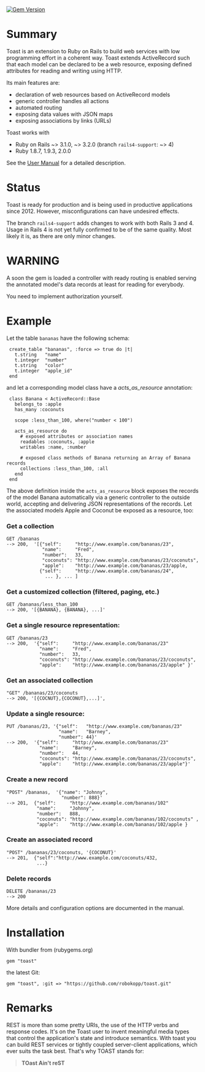 [![Gem Version](https://badge.fury.io/rb/toast.png)](http://badge.fury.io/rb/toast)

Summary
=======

Toast is an extension to Ruby on Rails to build web services with low
programming effort in a coherent way.  Toast extends ActiveRecord such
that each model can be declared to be a web resource, exposing defined
attributes for reading and writing using HTTP.

Its main features are:

  * declaration of web resources based on ActiveRecord models
  * generic controller handles all actions
  * automated routing
  * exposing data values with JSON maps
  * exposing associations by links (URLs)

Toast works with

  * Ruby on Rails ~> 3.1.0, ~> 3.2.0 (branch `rails4-support`: ~> 4)
  * Ruby 1.8.7, 1.9.3, 2.0.0

See the [User Manual](https://github.com/robokopp/toast/wiki/User-Manual) for a detailed description.

Status
=====

Toast is ready for production and is being used in productive
applications since 2012. However, misconfigurations can have undesired
effects.

The branch `rails4-support` adds changes to work with both Rails 3 and
4.  Usage in Rails 4 is not yet fully confirmed to be of the same
quality. Most likely it is, as there are only minor changes.

WARNING
=======

A soon the gem is loaded a controller with ready routing is enabled
serving the annotated model's data records at least for reading for
everybody.

You need to implement authorization yourself.

Example
=======

Let the table `bananas` have the following schema:

     create_table "bananas", :force => true do |t|
       t.string   "name"
       t.integer  "number"
       t.string   "color"
       t.integer  "apple_id"
     end

and let a corresponding model class have a *acts_as_resource* annotation:

     class Banana < ActiveRecord::Base
       belongs_to :apple
       has_many :coconuts

       scope :less_than_100, where("number < 100")

       acts_as_resource do
         # exposed attributes or association names
         readables :coconuts, :apple
         writables :name, :number

         # exposed class methods of Banana returning an Array of Banana records
         collections :less_than_100, :all
       end
     end

The above definition inside the `acts_as_resource` block exposes the
records of the model Banana automatically via a generic controller to
the outside world, accepting and delivering JSON representations of
the records. Let the associated models Apple and Coconut be
exposed as a resource, too:

### Get a collection
    GET /bananas
    --> 200,  '[{"self":     "http://www.example.com/bananas/23",
                 "name":     "Fred",
                 "number":   33,
                 "coconuts": "http://www.example.com/bananas/23/coconuts",
                 "apple":    "http://www.example.com/bananas/23/apple,
                {"self":     "http://www.example.com/bananas/24",
                  ... }, ... ]
### Get a customized collection (filtered, paging, etc.)
    GET /bananas/less_than_100
    --> 200, '[{BANANA}, {BANANA}, ...]'

### Get a single resource representation:
    GET /bananas/23
    --> 200,  '{"self":     "http://www.example.com/bananas/23"
                "name":     "Fred",
                "number":   33,
                "coconuts": "http://www.example.com/bananas/23/coconuts",
                "apple":    "http://www.example.com/bananas/23/apple" }'

### Get an associated collection
    "GET" /bananas/23/coconuts
    --> 200, '[{COCNUT},{COCONUT},...]',

### Update a single resource:
    PUT /bananas/23, '{"self":   "http://www.example.com/bananas/23"
                       "name":   "Barney",
                       "number": 44}'
    --> 200,  '{"self":     "http://www.example.com/bananas/23"
                "name":     "Barney",
                "number":   44,
                "coconuts": "http://www.example.com/bananas/23/coconuts",
                "apple":    "http://www.example.com/bananas/23/apple"}'

### Create a new record
    "POST" /bananas,  '{"name": "Johnny",
                        "number": 888}'
    --> 201,  {"self":     "http://www.example.com/bananas/102"
               "name":     "Johnny",
               "number":   888,
               "coconuts": "http://www.example.com/bananas/102/coconuts" ,
               "apple":    "http://www.example.com/bananas/102/apple }

### Create an associated record
    "POST" /bananas/23/coconuts, '{COCONUT}'
    --> 201,  {"self":"http://www.example.com/coconuts/432,
               ...}

### Delete records
    DELETE /bananas/23
    --> 200

More details and configuration options are documented in the manual.

Installation
============

With bundler from  (rubygems.org)

    gem "toast"

the latest Git:

    gem "toast", :git => "https://github.com/robokopp/toast.git"

Remarks
=======

REST is more than some pretty URIs, the use of the HTTP verbs and
response codes. It's on the Toast user to invent meaningful media
types that control the application's state and introduce
semantics. With toast you can build REST services or tightly coupled
server-client applications, which ever suits the task best. That's why
TOAST stands for:

>  **TOast Ain't reST**
